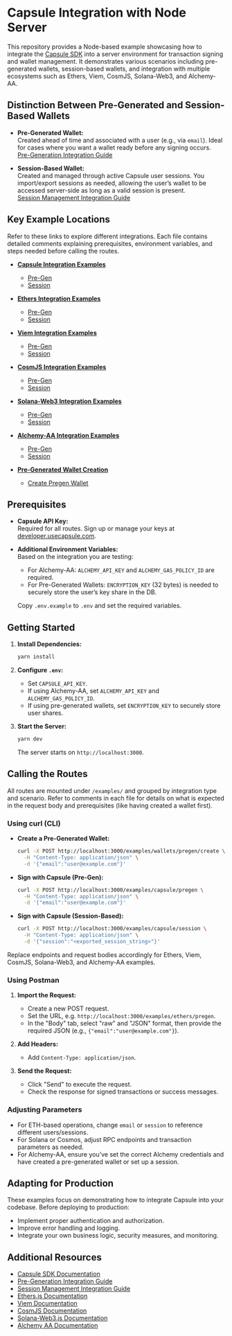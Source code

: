 # Capsule Integration with Node Server

This repository provides a Node-based example showcasing how to integrate the [Capsule SDK](https://docs.usecapsule.com)
into a server environment for transaction signing and wallet management. It demonstrates various scenarios including
pre-generated wallets, session-based wallets, and integration with multiple ecosystems such as Ethers, Viem, CosmJS,
Solana-Web3, and Alchemy-AA.

## Distinction Between Pre-Generated and Session-Based Wallets

- **Pre-Generated Wallet:**  
  Created ahead of time and associated with a user (e.g., via `email`). Ideal for cases where you want a wallet ready
  before any signing occurs.  
  [Pre-Generation Integration Guide](https://docs.usecapsule.com/integration-guides/wallet-pregeneration)

- **Session-Based Wallet:**  
  Created and managed through active Capsule user sessions. You import/export sessions as needed, allowing the user’s
  wallet to be accessed server-side as long as a valid session is present.  
  [Session Management Integration Guide](https://docs.usecapsule.com/integration-guides/session-management)

## Key Example Locations

Refer to these links to explore different integrations. Each file contains detailed comments explaining prerequisites,
environment variables, and steps needed before calling the routes.

- [**Capsule Integration Examples**](./examples/capsule)

  - [Pre-Gen](./examples/capsule/pregen.ts)
  - [Session](./examples/capsule/session.ts)

- [**Ethers Integration Examples**](./examples/ethers)

  - [Pre-Gen](./examples/ethers/pregen.ts)
  - [Session](./examples/ethers/session.ts)

- [**Viem Integration Examples**](./examples/viem)

  - [Pre-Gen](./examples/viem/pregen.ts)
  - [Session](./examples/viem/session.ts)

- [**CosmJS Integration Examples**](./examples/cosmjs)

  - [Pre-Gen](./examples/cosmjs/pregen.ts)
  - [Session](./examples/cosmjs/session.ts)

- [**Solana-Web3 Integration Examples**](./examples/solana-web3)

  - [Pre-Gen](./examples/solana-web3/pregen.ts)
  - [Session](./examples/solana-web3/session.ts)

- [**Alchemy-AA Integration Examples**](./examples/alchemy-aa)

  - [Pre-Gen](./examples/alchemy-aa/pregen.ts)
  - [Session](./examples/alchemy-aa/session.ts)

- [**Pre-Generated Wallet Creation**](./examples/wallets)
  - [Create Pregen Wallet](./examples/wallets/pregen-create.ts)

## Prerequisites

- **Capsule API Key:**  
  Required for all routes. Sign up or manage your keys at [developer.usecapsule.com](https://developer.usecapsule.com).

- **Additional Environment Variables:**  
  Based on the integration you are testing:

  - For Alchemy-AA: `ALCHEMY_API_KEY` and `ALCHEMY_GAS_POLICY_ID` are required.
  - For Pre-Generated Wallets: `ENCRYPTION_KEY` (32 bytes) is needed to securely store the user’s key share in the DB.

  Copy `.env.example` to `.env` and set the required variables.

## Getting Started

1. **Install Dependencies:**

   ```bash
   yarn install
   ```

2. **Configure `.env`:**
   - Set `CAPSULE_API_KEY`.
   - If using Alchemy-AA, set `ALCHEMY_API_KEY` and `ALCHEMY_GAS_POLICY_ID`.
   - If using pre-generated wallets, set `ENCRYPTION_KEY` to securely store user shares.
3. **Start the Server:**
   ```bash
   yarn dev
   ```
   The server starts on `http://localhost:3000`.

## Calling the Routes

All routes are mounted under `/examples/` and grouped by integration type and scenario. Refer to comments in each file
for details on what is expected in the request body and prerequisites (like having created a wallet first).

### Using curl (CLI)

- **Create a Pre-Generated Wallet:**

  ```bash
  curl -X POST http://localhost:3000/examples/wallets/pregen/create \
    -H "Content-Type: application/json" \
    -d '{"email":"user@example.com"}'
  ```

- **Sign with Capsule (Pre-Gen):**

  ```bash
  curl -X POST http://localhost:3000/examples/capsule/pregen \
    -H "Content-Type: application/json" \
    -d '{"email":"user@example.com"}'
  ```

- **Sign with Capsule (Session-Based):**
  ```bash
  curl -X POST http://localhost:3000/examples/capsule/session \
    -H "Content-Type: application/json" \
    -d '{"session":"<exported_session_string>"}'
  ```

Replace endpoints and request bodies accordingly for Ethers, Viem, CosmJS, Solana-Web3, and Alchemy-AA examples.

### Using Postman

1. **Import the Request:**

   - Create a new POST request.
   - Set the URL, e.g. `http://localhost:3000/examples/ethers/pregen`.
   - In the "Body" tab, select "raw" and "JSON" format, then provide the required JSON (e.g.,
     `{"email":"user@example.com"}`).

2. **Add Headers:**

   - Add `Content-Type: application/json`.

3. **Send the Request:**
   - Click "Send" to execute the request.
   - Check the response for signed transactions or success messages.

### Adjusting Parameters

- For ETH-based operations, change `email` or `session` to reference different users/sessions.
- For Solana or Cosmos, adjust RPC endpoints and transaction parameters as needed.
- For Alchemy-AA, ensure you’ve set the correct Alchemy credentials and have created a pre-generated wallet or set up a
  session.

## Adapting for Production

These examples focus on demonstrating how to integrate Capsule into your codebase. Before deploying to production:

- Implement proper authentication and authorization.
- Improve error handling and logging.
- Integrate your own business logic, security measures, and monitoring.

## Additional Resources

- [Capsule SDK Documentation](https://docs.usecapsule.com)
- [Pre-Generation Integration Guide](https://docs.usecapsule.com/integration-guides/wallet-pregeneration)
- [Session Management Integration Guide](https://docs.usecapsule.com/integration-guides/session-management)
- [Ethers.js Documentation](https://docs.ethers.io/)
- [Viem Documentation](https://viem.sh/)
- [CosmJS Documentation](https://cosmos.github.io/cosmjs/)
- [Solana-Web3.js Documentation](https://solana-labs.github.io/solana-web3.js/)
- [Alchemy AA Documentation](https://docs.alchemy.com/alchemy/)

